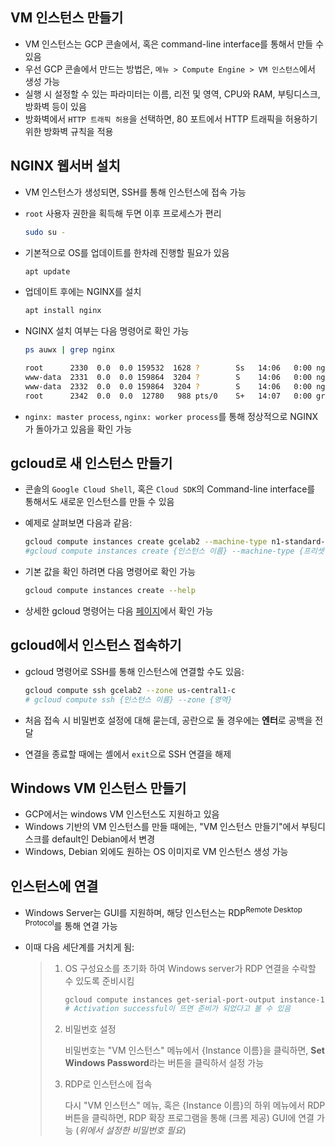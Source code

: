 ## VM 인스턴스 만들기

- VM 인스턴스는 GCP 콘솔에서, 혹은 command-line interface를 통해서 만들 수 있음
- 우선 GCP 콘솔에서 만드는 방법은, `메뉴 > Compute Engine > VM 인스턴스`에서 생성 가능
- 실행 시 설정할 수 있는 파라미터는 이름, 리전 및 영역, CPU와 RAM, 부팅디스크, 방화벽 등이 있음
- 방화벽에서 `HTTP 트래픽 허용`을 선택하면, 80 포트에서 HTTP 트래픽을 허용하기 위한 방화벽 규칙을 적용

## NGINX 웹서버 설치

- VM 인스턴스가 생성되면, SSH를 통해 인스턴스에 접속 가능

- `root` 사용자 권한을 획득해 두면 이후 프로세스가 편리

  ```bash
  sudo su -
  ```

- 기본적으로 OS를 업데이트를 한차례 진행할 필요가 있음

  ```bash
  apt update
  ```

- 업데이트 후에는 NGINX를 설치

  ```bash
  apt install nginx
  ```

- NGINX 설치 여부는 다음 명령어로 확인 가능

  ```bash
  ps auwx | grep nginx
  
  root      2330  0.0  0.0 159532  1628 ?        Ss   14:06   0:00 nginx: master process /usr/sbin/nginx -g daemon on; master_process on;
  www-data  2331  0.0  0.0 159864  3204 ?        S    14:06   0:00 nginx: worker process
  www-data  2332  0.0  0.0 159864  3204 ?        S    14:06   0:00 nginx: worker process
  root      2342  0.0  0.0  12780   988 pts/0    S+   14:07   0:00 grep nginx
  ```

- `nginx: master process`, `nginx: worker process`를 통해 정상적으로 NGINX가 돌아가고 있음을 확인 가능

## gcloud로 새 인스턴스 만들기

- 콘솔의 `Google Cloud Shell`, 혹은 `Cloud SDK`의 Command-line interface를 통해서도 새로운 인스턴스를 만들 수 있음

- 예제로 살펴보면 다음과 같음:

  ```bash
  gcloud compute instances create gcelab2 --machine-type n1-standard-2 --zone us-central1-c
  #gcloud compute instances create {인스턴스 이름} --machine-type {프리셋 머신 이름} --zone {영역}
  ```

- 기본 값을 확인 하려면 다음 명령어로 확인 가능

  ```bash
  gcloud compute instances create --help
  ```

- 상세한 gcloud 명령어는 다음 [페이지](https://cloud.google.com/sdk/gcloud/)에서 확인 가능

## gcloud에서 인스턴스 접속하기

- gcloud 명령어로 SSH를 통해 인스턴스에 연결할 수도 있음:

  ```bash
  gcloud compute ssh gcelab2 --zone us-central1-c
  # gcloud compute ssh {인스턴스 이름} --zone {영역}
  ```

- 처음 접속 시 비밀번호 설정에 대해 묻는데, 공란으로 둘 경우에는 **엔터**로 공백을 전달

- 연결을 종료할 때에는 셸에서 `exit`으로 SSH 연결을 해제

## Windows VM 인스턴스 만들기

- GCP에서는 windows VM 인스턴스도 지원하고 있음
- Windows 기반의 VM 인스턴스를 만들 때에는, "VM 인스턴스 만들기"에서 부팅디스크를 default인 Debian에서 변경
- Windows, Debian 외에도 원하는 OS 이미지로 VM 인스턴스 생성 가능

## 인스턴스에 연결

- Windows Server는 GUI를 지원하며, 해당 인스턴스는 RDP<sup>Remote Desktop Protocol</sup>를 통해 연결 가능

- 이때 다음 세단계를 거치게 됨:

  > 1. OS 구성요소를 초기화 하여 Windows server가 RDP 연결을 수락할 수 있도록 준비시킴
  >
  >    ```bash
  >    gcloud compute instances get-serial-port-output instance-1 --zone us-central1-a
  >    # Activation successful이 뜨면 준비가 되었다고 볼 수 있음
  >    ```
  >
  > 2. 비밀번호 설정
  >
  >    비밀번호는 "VM 인스턴스" 메뉴에서 {Instance 이름}을 클릭하면, **Set Windows Password**라는 버튼을 클릭하서 설정 가능
  >
  > 3. RDP로 인스턴스에 접속
  >
  >    다시 "VM 인스턴스" 메뉴, 혹은 {Instance 이름}의 하위 메뉴에서 RDP 버튼을 클릭하면, RDP 확장 프로그램을 통해 (크롬 제공) GUI에 연결 가능 (*위에서 설정한 비밀번호 필요*)
